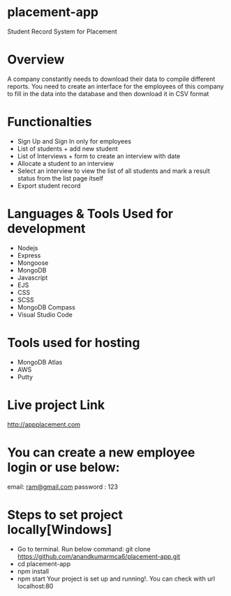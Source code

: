 # placement-app
Student Record System for Placement
# Overview
A company constantly needs to download their data to compile different reports. You need to create an interface for the employees of this company to fill in the data into the database and then download it in CSV format
# Functionalties
-	Sign Up and Sign In only for employees
-	List of students + add new student 
-	List of Interviews + form to create an interview with date
-	Allocate a student to an interview
-	Select an interview to view the list of all students and mark a result status from the list page itself
- Export student record 
# Languages & Tools Used for development
- Nodejs
- Express
- Mongoose
- MongoDB
- Javascript
- EJS
- CSS
- SCSS
- MongoDB Compass
- Visual Studio Code
# Tools used for hosting
- MongoDB Atlas
- AWS
- Putty
# Live project Link
http://appplacement.com
 # You can create a new employee login or use below:
 email: ram@gmail.com
 password : 123
# Steps to set project locally[Windows]
- Go to terminal. Run below command:
     git clone https://github.com/anandkumarmca6/placement-app.git
-  cd placement-app
- npm install
- npm start
Your project is set up and running!. You can check with url localhost:80
